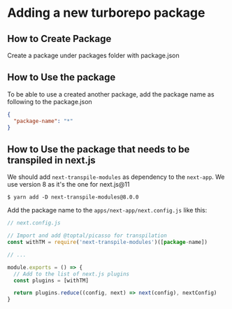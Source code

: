 # Adding a new turborepo package

## How to Create Package

Create a package under packages folder with package.json

## How to Use the package

To be able to use a created another package, add the package name as following to the package.json

```json
{
  "package-name": "*"
}
```

## How to Use the package that needs to be transpiled in next.js

We should add `next-transpile-modules` as dependency to the `next-app`. We use version 8 as it's the one for next.js@11

```shell
$ yarn add -D next-transpile-modules@8.0.0
```
Add the package name to the `apps/next-app/next.config.js` like this:

```js
// next.config.js

// Import and add @toptal/picasso for transpilation
const withTM = require('next-transpile-modules')([package-name])

// ...

module.exports = () => {
  // Add to the list of next.js plugins
  const plugins = [withTM]

  return plugins.reduce((config, next) => next(config), nextConfig)
}
```
